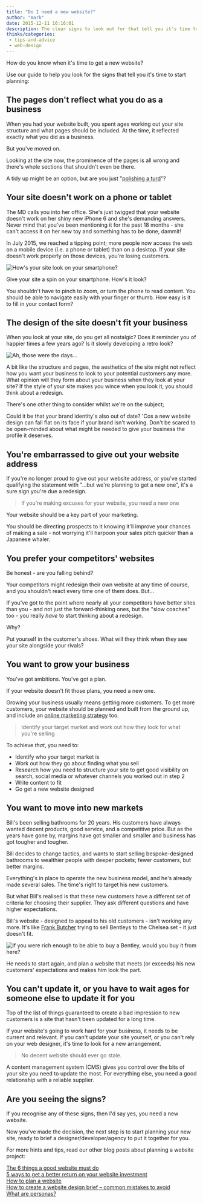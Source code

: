 ```yaml
---
title: "Do I need a new website?"
author: "mark"
date: 2015-12-11 16:16:01
description: The clear signs to look out for that tell you it's time to get a new website.
thinks/categories: 
 - tips-and-advice
 - web-design
---
```


How do you know when it's time to get a new website?

Use our guide to help you look for the signs that tell you it's time to start planning:

## The pages don't reflect what you do as a business

When you had your website built, you spent ages working out your site structure and what pages should be included. At the time, it reflected exactly what you did as a business.

But you've moved on.

Looking at the site now, the prominence of the pages is all wrong and there's whole sections that shouldn't even be there.

A tidy up might be an option, but are you just "[polishing a turd](https://en.wiktionary.org/wiki/you_can%27t_polish_a_turd)"?

## Your site doesn't work on a phone or tablet

The MD calls you into her office. She's just twigged that your website doesn't work on her shiny new iPhone 6 and she's demanding answers. Never mind that you've been mentioning it for the past 18 months - she can't access it on her new toy and something has to be done, dammit!

In July 2015, we reached a tipping point; more people now access the web on a mobile device (i.e. a phone or tablet) than on a desktop. If your site doesn't work properly on those devices, you're losing customers.

![](images/blog/responsive.jpg "How's your site look on your smartphone?")

Give your site a spin on your smartphone. How's it look?

You shouldn't have to pinch to zoom, or turn the phone to read content. You should be able to navigate easily with your finger or thumb. How easy is it to fill in your contact form?

## The design of the site doesn't fit your business

When you look at your site, do you get all nostalgic? Does it reminder you of happier times a few years ago? Is it slowly developing a retro look?

![](images/blog/retro-wallpaper.jpg "Ah, those were the days...")

A bit like the structure and pages, the aesthetics of the site might not reflect how you want your business to look to your potential customers any more. What opinion will they form about your business when they look at your site? If the style of your site makes you wince when you look it, you should think about a redesign.

There's one other thing to consider whilst we're on the subject;

Could it be that your brand identity's also out of date? 'Cos a new website design can fall flat on its face if your brand isn't working. Don't be scared to be open-minded about what might be needed to give your business the profile it deserves.

## You're embarrassed to give out your website address

If you're no longer proud to give out your website address, or you've started qualifying the statement with "...but we're planning to get a new one", it's a sure sign you're due a redesign.

> If you're making excuses for your website, you need a new one

Your website should be a key part of your marketing.

You should be directing prospects to it knowing it'll improve your chances of making a sale - not worrying it'll harpoon your sales pitch quicker than a Japanese whaler.

## You prefer your competitors' websites

Be honest - are you falling behind?

Your competitors might redesign their own website at any time of course, and you shouldn't react every time one of them does. But...

If you've got to the point where nearly all your competitors have better sites than you - and not just the forward-thinking ones, but the "slow coaches" too - you really *have* to start thinking about a redesign.

Why?

Put yourself in the customer's shoes. What will they think when they see your site alongside your rivals?

## You want to grow your business

You've got ambitions. You've got a plan.

If your website doesn't fit those plans, you need a new one.

Growing your business usually means getting more customers. To get more customers, your website should be planned and built from the ground up, and include an [online marketing strategy](/creates/digital-marketing/) too.

> Identify your target market and work out how they look for what you're selling

To achieve *that*, you need to:

- Identify who your target market is
- Work out how they go about finding what you sell
- Research how you need to structure your site to get good visibility on search, social media or whatever channels you worked out in step 2
- Write content to fit
- Go get a new website designed

## You want to move into new markets

Bill's been selling bathrooms for 20 years. His customers have always wanted decent products, good service, and a competitive price. But as the years have gone by, margins have got smaller and smaller and business has got tougher and tougher.

Bill decides to change tactics, and wants to start selling bespoke-designed bathrooms to wealthier people with deeper pockets; fewer customers, but better margins.

Everything's in place to operate the new business model, and he's already made several sales. The time's right to target his new customers.

But what Bill's realised is that these new customers have a different set of criteria for choosing their supplier. They ask different questions and have higher expectations.

Bill's website - designed to appeal to his old customers - isn't working any more. It's like [Frank Butcher](https://en.wikipedia.org/wiki/Frank_Butcher) trying to sell Bentleys to the Chelsea set - it just doesn't fit.

![](images/blog/frank-butcher.jpg "If you were rich enough to be able to buy a Bentley, would you buy it from here?")

He needs to start again, and plan a website that meets (or exceeds) his new customers' expectations and makes him look the part.

## You can't update it, or you have to wait ages for someone else to update it for you

Top of the list of things guaranteed to create a bad impression to new customers is a site that hasn't been updated for a long time.

If your website's going to work hard for your business, it needs to be current and relevant. If you can't update your site yourself, or you can't rely on your web designer, it's time to look for a new arrangement.

> No decent website should ever go stale.

A content management system (CMS) gives you control over the bits of your site you need to update the most. For everything else, you need a good relationship with a reliable supplier.

## Are you seeing the signs?

If you recognise any of these signs, then I'd say yes, you need a new website.

Now you've made the decision, the next step is to start planning your new site, ready to brief a designer/developer/agency to put it together for you.

For more hints and tips, read our other blog posts about planning a website project:

[The 6 things a good website must do](/thinks/the-6-things-a-good-website-must-do/)  
[5 ways to get a better return on your website investment](/thinks/5-ways-get-better-return-your-website-investment/)  
[How to plan a website](/thinks/planning-a-website-the-8-most-important-questions/)  
[How to create a website design brief – common mistakes to avoid](/thinks/how-to-create-website-design-brief-mistakes-to-avoid/)  
[What are personas?](/thinks/what-are-personas/)


